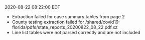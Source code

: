 2020-08-22 08:22:00 EDT


- Extraction failed for case summary tables from page 2
- County testing extraction failed for /shared/covid19-florida/pdfs/state_reports_20200822_08_22.pdf.xz
- Line list tables were not parsed correctly and are not included
